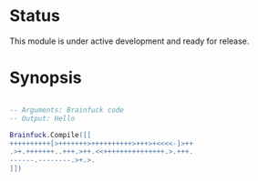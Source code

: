 Status
======
This module is under active development and ready for release.

Synopsis
======
```lua

-- Arguments: Brainfuck code
-- Output: Hello

Brainfuck.Compile([[
++++++++++[>+++++++>++++++++++>+++>+<<<<-]>++
.>+.+++++++..+++.>++.<<+++++++++++++++.>.+++.
------.--------.>+.>.
]])

```
